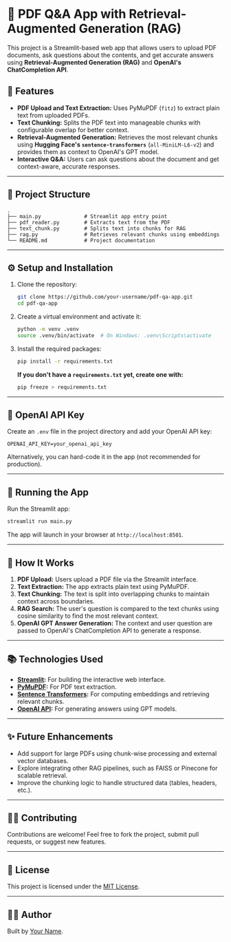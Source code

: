 # 📄 PDF Q&A App with Retrieval-Augmented Generation (RAG)

This project is a Streamlit-based web app that allows users to upload PDF documents, ask questions about the contents, and get accurate answers using **Retrieval-Augmented Generation (RAG)** and **OpenAI's ChatCompletion API**.

## 🚀 Features
- **PDF Upload and Text Extraction:** Uses PyMuPDF (`fitz`) to extract plain text from uploaded PDFs.
- **Text Chunking:** Splits the PDF text into manageable chunks with configurable overlap for better context.
- **Retrieval-Augmented Generation:** Retrieves the most relevant chunks using **Hugging Face's `sentence-transformers`** (`all-MiniLM-L6-v2`) and provides them as context to OpenAI's GPT model.
- **Interactive Q&A:** Users can ask questions about the document and get context-aware, accurate responses.

---

## 📂 Project Structure
```
.
├── main.py              # Streamlit app entry point
├── pdf_reader.py        # Extracts text from the PDF
├── text_chunk.py        # Splits text into chunks for RAG
├── rag.py               # Retrieves relevant chunks using embeddings
└── README.md            # Project documentation
```

---

## ⚙️ Setup and Installation
1. Clone the repository:
   ```bash
   git clone https://github.com/your-username/pdf-qa-app.git
   cd pdf-qa-app
   ```

2. Create a virtual environment and activate it:
   ```bash
   python -m venv .venv
   source .venv/bin/activate  # On Windows: .venv\Scripts\activate
   ```

3. Install the required packages:
   ```bash
   pip install -r requirements.txt
   ```

   **If you don't have a `requirements.txt` yet, create one with:**
   ```bash
   pip freeze > requirements.txt
   ```

---

## 🔑 OpenAI API Key
Create an `.env` file in the project directory and add your OpenAI API key:
```
OPENAI_API_KEY=your_openai_api_key
```

Alternatively, you can hard-code it in the app (not recommended for production).

---

## 🏃️ Running the App
Run the Streamlit app:
```bash
streamlit run main.py
```

The app will launch in your browser at `http://localhost:8501`.

---

## 🔧 How It Works
1. **PDF Upload:** Users upload a PDF file via the Streamlit interface.
2. **Text Extraction:** The app extracts plain text using PyMuPDF.
3. **Text Chunking:** The text is split into overlapping chunks to maintain context across boundaries.
4. **RAG Search:** The user's question is compared to the text chunks using cosine similarity to find the most relevant context.
5. **OpenAI GPT Answer Generation:** The context and user question are passed to OpenAI's ChatCompletion API to generate a response.

---

## 📚 Technologies Used
- **[Streamlit](https://streamlit.io/):** For building the interactive web interface.
- **[PyMuPDF](https://pymupdf.readthedocs.io/en/latest/):** For PDF text extraction.
- **[Sentence Transformers](https://www.sbert.net/):** For computing embeddings and retrieving relevant chunks.
- **[OpenAI API](https://platform.openai.com/docs/):** For generating answers using GPT models.

---

## ✨ Future Enhancements
- Add support for large PDFs using chunk-wise processing and external vector databases.
- Explore integrating other RAG pipelines, such as FAISS or Pinecone for scalable retrieval.
- Improve the chunking logic to handle structured data (tables, headers, etc.).

---

## 🧑‍💻 Contributing
Contributions are welcome! Feel free to fork the project, submit pull requests, or suggest new features.

---

## 📑 License
This project is licensed under the [MIT License](LICENSE).

---

## 👨‍💻 Author
Built by [Your Name](https://github.com/your-username).

